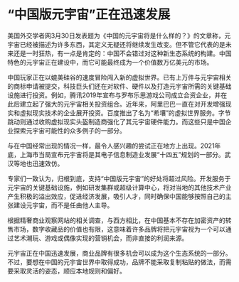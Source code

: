 # “中国版元宇宙”正在迅速发展



美国外交学者网3月30日发表题为《中国的元宇宙将是什么样的？》的文章称，元宇宙已经被描述为许多东西，其定义无疑还将继续发生改变。但不管它代表的是未来还是一时狂热，有一点是肯定的：中国不会错过对这种新生态系统的构建。中国特色的元宇宙正在建设中，而它可能最终成为一个价值数万亿美元的市场。

中国玩家正在以媲美硅谷的速度冒险闯入新的虚拟世界。已有上万件与元宇宙相关的商标申请被提交，科技巨头们还在对软件、硬件以及打造元宇宙所需的关键基础设施进行投资。例如，腾讯2019年宣布与罗布乐思游戏公司成立合资企业，并在此后建立起了强大的元宇宙相关投资组合。近年来，阿里巴巴一直在对开发增强现实和虚拟现实技术的企业展开投资。百度推出了名为“希壤”的虚拟世界服务。字节跳动则通过收购虚拟现实头盔制造商强化了其元宇宙硬件能力。而这些只是中国企业探索元宇宙可能性的众多例子的一部分。

与在中国经常出现的情况一样，最令人感兴趣的尝试正在地方上出现。2021年底，上海市当局宣布元宇宙将是其电子信息制造业发展“十四五”规划的一部分。武汉等地也迅速效仿。

专家们一致认为，归根到底，支持“中国版元宇宙”的好处将超过风险。开发服务于元宇宙的关键基础设施，例如研发集群或超级计算中心，将对当地的其他技术产业产生积极的溢出效应，促进经济发展，吸引人才，同时确保中国能够按照自己的主张建设元宇宙，而不是任由他人主导。

根据精奢商业观察网站的相关调查，与西方相比，在中国基本不存在加密资产的转售市场，数字收藏品的价值也有限，这意味着许多品牌将把元宇宙视为一个可以通过艺术潮玩、游戏或偶像实现的营销机会，而非直接的利润来源。

元宇宙正在中国迅速发展，商业品牌有很多机会可以成为这个生态系统的一部分。不过，要想在中国的元宇宙世界中取得成功，品牌不能采取复制粘贴的做法，而需要采取灵活的姿态，顺应本地规则和偏好。
